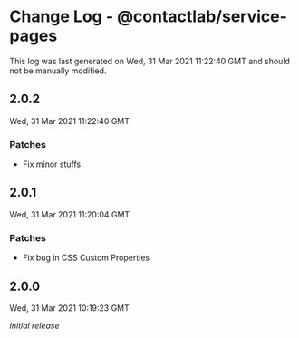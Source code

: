 # Change Log - @contactlab/service-pages

This log was last generated on Wed, 31 Mar 2021 11:22:40 GMT and should not be manually modified.

## 2.0.2
Wed, 31 Mar 2021 11:22:40 GMT

### Patches

- Fix minor stuffs

## 2.0.1
Wed, 31 Mar 2021 11:20:04 GMT

### Patches

- Fix bug in CSS Custom Properties

## 2.0.0
Wed, 31 Mar 2021 10:19:23 GMT

_Initial release_

